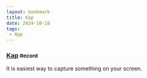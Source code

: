 ```yaml
---
layout: bookmark
title: Kap
date: 2024-10-18
tags: 
 - App
---
```


### [Kap](https://getkap.co/) <small class="superscript">Record</small>

It is easiest way to capture something on your screen.